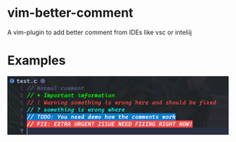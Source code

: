 # vim-better-comment
A vim-plugin to add better comment from IDEs like vsc or inteliij

# Examples
![Demo](/lua/vim-better-comment/.image/demo.png)
